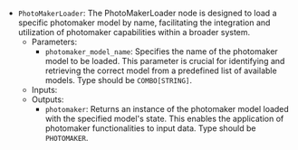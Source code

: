 - `PhotoMakerLoader`: The PhotoMakerLoader node is designed to load a specific photomaker model by name, facilitating the integration and utilization of photomaker capabilities within a broader system.
    - Parameters:
        - `photomaker_model_name`: Specifies the name of the photomaker model to be loaded. This parameter is crucial for identifying and retrieving the correct model from a predefined list of available models. Type should be `COMBO[STRING]`.
    - Inputs:
    - Outputs:
        - `photomaker`: Returns an instance of the photomaker model loaded with the specified model's state. This enables the application of photomaker functionalities to input data. Type should be `PHOTOMAKER`.
